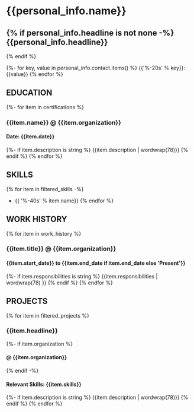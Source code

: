 {{personal_info.name}}
===============================================================================
{% if personal_info.headline is not none -%}
{{personal_info.headline}}
-------------------------------------------------------------------------------
{% endif %}

{%- for key, value in personal_info.contact.items() %}
{{'%-20s' % key}}: {{value}}
{% endfor %}

EDUCATION
-------------------------------------------------------------------------------
{%- for item in certifications %}
### {{item.name}} @ {{item.organization}}
#### Date: {{item.date}}
{%- if item.description is string %}
{{item.description | wordwrap(78)}}
{% endif %}
{% endfor %}

SKILLS
-------------------------------------------------------------------------------

{% for item in filtered_skills -%}
  * {{ '%-40s' % item.name}}
{% endfor %}

WORK HISTORY
-------------------------------------------------------------------------------
{% for item in work_history %}
### {{item.title}} @ {{item.organization}}
#### {{item.start_date}} to {{item.end_date if item.end_date else 'Present'}}
{%- if item.responsibilities is string %}
{{item.responsibilities | wordwrap(78) }}
{% endif %}
{% endfor %}

PROJECTS
-------------------------------------------------------------------------------
{% for item in filtered_projects %}
### {{item.headline}}
{%- if item.organization %}
#### @ {{item.organization}}
{% endif -%}
#### Relevant Skills: {{item.skills}}
{%- if item.description is string %}
{{item.description | wordwrap(78)}}
{% endif %}
{% endfor %}
